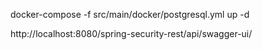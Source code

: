 

docker-compose -f src/main/docker/postgresql.yml up -d

http://localhost:8080/spring-security-rest/api/swagger-ui/